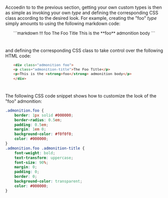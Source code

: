 <!-- markdownlint-disable MD041-->
Accoedin to to the previous section, getting your own custom types is then as simple as invoking your own *type* and defining the corresponding CSS class according to the desired look. For example, creating the "foo" *type* simply amounts to using the following markdown code:

<div style="min-width: 45em; font-size: normal; margin: 0 10% 5ex 5%;">
<div style="font-size: 95%; text-align: justify;">
```markdown
!!! foo The Foo Title
    This is the **foo** admonition body
```

</div></div>

and defining the corresponding CSS class to take control over the following HTML code:

<div style="min-width: 45em; font-size: normal; margin: 0 10% 5ex 5%;">
<div style="font-size: 95%; text-align: justify;">

```html
<div class="admonition foo">
<p class="admonition-title">The Foo Title</p>
<p>This is the <strong>foo</strong> admonition body</p>
</div>
```

</div></div>

The following CSS code snippet shows how to customize the look of the "foo" admonition:

```css
.admonition.foo {
    border: 1px solid #000000;
    border-radius: 0.5em;
    padding: 0.5em;
    margin: 1em 0;
    background-color: #f0f0f0;
    color: #000000;
}
.admonition.foo .admonition-title {
    font-weight: bold;
    text-transform: uppercase;
    font-size: 90%;
    margin: 0;
    padding: 0;
    border: 0;
    background-color: transparent;
    color: #000000;
}
```


<!-- markdownlint-enable MD041-->

